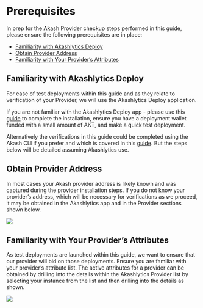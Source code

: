 # Prerequisites

In prep for the Akash Provider checkup steps performed in this guide, please ensure the following prerequisites are in place:

* [Familiarity with Akashlytics Deploy](prerequisites.md#familiarity-with-akashlytics-deploy)
* [Obtain Provider Address](prerequisites.md#obtain-provider-address)
* [Familiarity with Your Provider’s Attributes](prerequisites.md#familiarity-with-your-providers-attributes)

## Familiarity with Akashlytics Deploy

For ease of test deployments within this guide and as they relate to verification of your Provider, we will use the Akashlytics Deploy application.

If you are not familiar with the Akashlytics Deploy app - please use this [guide](../../../../guides/deploy/) to complete the installation, ensure you have a deployment wallet funded with a small amount of AKT, and make a quick test deployment.

Alternatively the verifications in this guide could be completed using the Akash CLI if you prefer and which is covered in this [guide](../../../../guides/cli/). But the steps below will be detailed assuming Akashlytics use.

## Obtain Provider Address

In most cases your Akash provider address is likely known and was captured during the provider installation steps.  If you do not know your provider’s address, which will be necessary for verifications as we proceed, it may be obtained in the Akashlytics app and in the Provider sections shown below.

![](../../../../.gitbook/assets/akashlyticsProviderList.png)

## **Familiarity with Your Provider’s Attributes**

As test deployments are launched within this guide, we want to ensure that our provider will bid on those deployments. Ensure you are familiar with your provider’s attribute list. The active attributes for a provider can be obtained by drilling into the details within the Akashlytics Provider list by selecting your instance from the list and then drilling into the details as shown.

![](../../../../.gitbook/assets/akashlyticsProviderAttributes.png)
